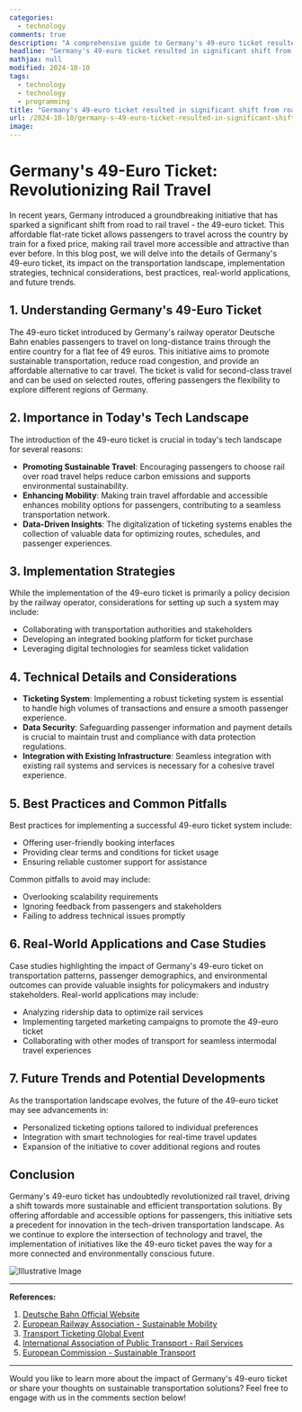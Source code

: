 ```yaml
---
categories:
  - technology
comments: true
description: "A comprehensive guide to Germany's 49-euro ticket resulted in significant shift from road to rail"
headline: "Germany's 49-euro ticket resulted in significant shift from road to rail: Everything You Need to Know"
mathjax: null
modified: 2024-10-10
tags:
  - technology
  - technology
  - programming
title: "Germany's 49-euro ticket resulted in significant shift from road to rail"
url: /2024-10-10/germany-s-49-euro-ticket-resulted-in-significant-shift-from-road-to-rail/
image: 
---
```


# Germany's 49-Euro Ticket: Revolutionizing Rail Travel

In recent years, Germany introduced a groundbreaking initiative that has sparked a significant shift from road to rail travel - the 49-euro ticket. This affordable flat-rate ticket allows passengers to travel across the country by train for a fixed price, making rail travel more accessible and attractive than ever before. In this blog post, we will delve into the details of Germany's 49-euro ticket, its impact on the transportation landscape, implementation strategies, technical considerations, best practices, real-world applications, and future trends.

## 1. Understanding Germany's 49-Euro Ticket

The 49-euro ticket introduced by Germany's railway operator Deutsche Bahn enables passengers to travel on long-distance trains through the entire country for a flat fee of 49 euros. This initiative aims to promote sustainable transportation, reduce road congestion, and provide an affordable alternative to car travel. The ticket is valid for second-class travel and can be used on selected routes, offering passengers the flexibility to explore different regions of Germany.

## 2. Importance in Today's Tech Landscape

The introduction of the 49-euro ticket is crucial in today's tech landscape for several reasons:

- **Promoting Sustainable Travel**: Encouraging passengers to choose rail over road travel helps reduce carbon emissions and supports environmental sustainability.
- **Enhancing Mobility**: Making train travel affordable and accessible enhances mobility options for passengers, contributing to a seamless transportation network.
- **Data-Driven Insights**: The digitalization of ticketing systems enables the collection of valuable data for optimizing routes, schedules, and passenger experiences.

## 3. Implementation Strategies

While the implementation of the 49-euro ticket is primarily a policy decision by the railway operator, considerations for setting up such a system may include:

- Collaborating with transportation authorities and stakeholders
- Developing an integrated booking platform for ticket purchase
- Leveraging digital technologies for seamless ticket validation

## 4. Technical Details and Considerations

- **Ticketing System**: Implementing a robust ticketing system is essential to handle high volumes of transactions and ensure a smooth passenger experience.
- **Data Security**: Safeguarding passenger information and payment details is crucial to maintain trust and compliance with data protection regulations.
- **Integration with Existing Infrastructure**: Seamless integration with existing rail systems and services is necessary for a cohesive travel experience.

## 5. Best Practices and Common Pitfalls

Best practices for implementing a successful 49-euro ticket system include:

- Offering user-friendly booking interfaces
- Providing clear terms and conditions for ticket usage
- Ensuring reliable customer support for assistance

Common pitfalls to avoid may include:

- Overlooking scalability requirements
- Ignoring feedback from passengers and stakeholders
- Failing to address technical issues promptly

## 6. Real-World Applications and Case Studies

Case studies highlighting the impact of Germany's 49-euro ticket on transportation patterns, passenger demographics, and environmental outcomes can provide valuable insights for policymakers and industry stakeholders. Real-world applications may include:

- Analyzing ridership data to optimize rail services
- Implementing targeted marketing campaigns to promote the 49-euro ticket
- Collaborating with other modes of transport for seamless intermodal travel experiences

## 7. Future Trends and Potential Developments

As the transportation landscape evolves, the future of the 49-euro ticket may see advancements in:

- Personalized ticketing options tailored to individual preferences
- Integration with smart technologies for real-time travel updates
- Expansion of the initiative to cover additional regions and routes

## Conclusion

Germany's 49-euro ticket has undoubtedly revolutionized rail travel, driving a shift towards more sustainable and efficient transportation solutions. By offering affordable and accessible options for passengers, this initiative sets a precedent for innovation in the tech-driven transportation landscape. As we continue to explore the intersection of technology and travel, the implementation of initiatives like the 49-euro ticket paves the way for a more connected and environmentally conscious future.

![Illustrative Image](https://cdn.pixabay.com/photo/2017/04/10/11/16/train-2217878_960_720.jpg)

---

**References:**

1. [Deutsche Bahn Official Website](https://www.bahn.com/en/view/index.shtml)
2. [European Railway Association - Sustainable Mobility](https://www.era.europa.eu/)
3. [Transport Ticketing Global Event](https://www.transportticketingglobal.com/)
4. [International Association of Public Transport - Rail Services](https://www.uitp.org/)
5. [European Commission - Sustainable Transport](https://ec.europa.eu/transport/modes/rail_en)

--- 

Would you like to learn more about the impact of Germany's 49-euro ticket or share your thoughts on sustainable transportation solutions? Feel free to engage with us in the comments section below!

